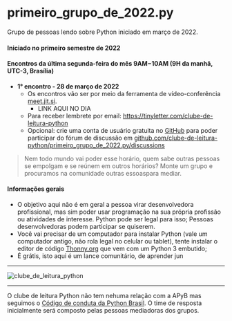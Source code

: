 # primeiro_grupo_de_2022.py
Grupo de pessoas lendo sobre Python iniciado em março de 2022.

#### Iniciado no primeiro semestre de 2022
#### Encontros da última segunda-feira do mês 9AM−10AM (9H da manhã, UTC-3, Brasília) 

- **1° encontro - 28 de março de 2022**
  - Os encontros vão ser por meio da ferramenta de vídeo-conferência [meet.jit.si](https://meet.jit.si/).
     - LINK AQUI NO DIA
  - Para receber lembrete por email: https://tinyletter.com/clube-de-leitura-python
  - Opcional: crie uma conta de usuário gratuita no [GitHub](https://github.com/signup) para poder participar do fórum de discussão em [github.com/clube-de-leitura-python/primeiro_grupo_de_2022.py/discussions](https://github.com/clube-de-leitura-python/primeiro_grupo_de_2022.py/discussions)

> Nem todo mundo vai poder esse horário, quem sabe outras pessoas se empolgam e se reúnem em outros horários?
> Monte um grupo e procuramos na comunidade outras essoaspara mediar.

#### Informações gerais
- O objetivo aqui não é em geral a pessoa virar desenvolvedora profissional, mas sim poder usar programação na sua própria profissão ou atividades de interesse. Python pode ser legal para isso; Pessoas desenvolvedoras podem participar se quiserem.
- Você vai precisar de um computador para instalar Python (vale um computador antigo, não rola legal no celular ou tablet), tente instalar o editor de código [Thonny.org](https://thonny.org) que vem com um Python 3 embutido;
- É grátis, isto aqui é um lance comunitário, de aprender jun

---

![clube_de_leitura_python](https://user-images.githubusercontent.com/3694604/126589139-b52c2bc0-937a-4238-b3ba-189dec5d4c64.png)

---

O clube de leitura Python não tem nehuma relação com a APyB mas seguimos o [Código de conduta da Python Brasil](https://python.org.br/cdc/). O time de resposta inicialmente será composto pelas pessoas mediadoras dos grupos.
